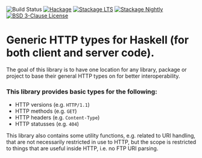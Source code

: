 ![Build Status](https://github.com/Vlix/http-types/actions/workflows/ci.yml/badge.svg?branch=master)
[![Hackage](https://img.shields.io/hackage/v/http-types.svg)](https://hackage.haskell.org/package/http-types)
[![Stackage LTS](http://stackage.org/package/http-types/badge/lts)](http://stackage.org/lts/package/http-types)
[![Stackage Nightly](http://stackage.org/package/http-types/badge/nightly)](http://stackage.org/nightly/package/http-types)
[![BSD 3-Clause License](https://img.shields.io/badge/License-BSD_3--Clause-blue.svg)](./LICENSE)

# Generic HTTP types for Haskell (for both client and server code).

The goal of this library is to have one location for any library, package or project
to base their general HTTP types on for better interoperability.

### This library provides basic types for the following:

* HTTP versions (e.g. `HTTP/1.1`)
* HTTP methods (e.g. `GET`)
* HTTP headers (e.g. `Content-Type`)
* HTTP statusses (e.g. `404`)

This library also contains some utility functions, e.g. related to URI handling,
that are not necessarily restricted in use to HTTP, but the scope is restricted
to things that are useful inside HTTP, i.e. no FTP URI parsing.
